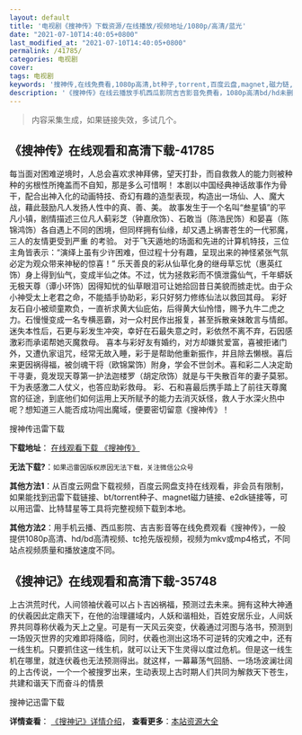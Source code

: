 ```yaml
---
layout: default
title: '电视剧《搜神传》下载资源/在线播放/视频地址/1080p/高清/蓝光'
date: "2021-07-10T14:40:05+0800"
last_modified_at: "2021-07-10T14:40:05+0800"
permalink: /41785/
categories: 电视剧
cover:
tags: 电视剧
keywords: '搜神传,在线免费看,1080p高清,bt种子,torrent,百度云盘,magnet,磁力链,迅雷下载资源'
description: '《搜神传》在线云播放手机西瓜影院吉吉影音免费看，1080p高清bd/hd未删减完整版和tc抢先枪版，mkv/mp4格式，附带bt/torrent种子、magnet/磁力链、百度云盘、网盘资源迅雷下载链接'
---
```


>内容采集生成，如果链接失效，多试几个。


## 《搜神传》在线观看和高清下载-41785

每当面对困难逆境时，人总会喜欢求神拜佛，望天打卦，而自救救人的能力则被种种的劣根性所掩盖而不自知，那是多么可惜啊！ 本剧以中国经典神话故事作为骨干，配合出神入化的动画特技、奇幻有趣的造型表现，构造出一场仙、人、魔大战，藉此鼓励凡人发扬人性中的真、善、美。 故事发生于一个名叫&ldquo;叁星镇&rdquo;的平凡小镇，剧情描述三位凡人蓟彩芝（钟嘉欣饰）、石敢当（陈浩民饰）和晏喜（陈锦鸿饰）各自遇上不同的困境，但同样拥有仙缘，却又遇上祸害苍生的一代邪魔，三人的友情更受到严重 的考验。 对于飞天遁地的场面和先进的计算机特技，三位主角皆表示：&ldquo;演绎上虽有少许困难，但过程十分有趣，呈现出来的神怪紧张气氛必定为观众带来神秘的惊喜！” 乐天善良的彩从仙草化身的继母草忘忧（惠英红饰）身上得到仙气，变成半仙之体。不过，忧为拯救彩而不慎泄露仙气，千年蟒妖无极天尊（谭小环饰）因得知忧的仙草眼泪可让她拾回昔日美貌而掳走忧。由于众小神受太上老君之命，不能插手协助彩，彩只好努力修练仙法以救回其母。 彩好友石自小被顽童欺负，一直祈求黄大仙庇佑，后得黄大仙怜惜，赐予九牛二虎之力。石慢慢变成一名专横恶霸，对一众村民作出报复，甚至拆散亲妹敢言与情郎。迷失本性后，石更与彩发生冲突，幸好在石最失意之时，彩依然不离不弃，石因感激彩而承诺帮她灭魔救母。 喜本与彩好友有婚约，对方却嫌贫爱富，喜被拒诸门外，又遭仇家诅咒，经常无故入睡，彩于是帮助他重新振作，并且除去懒根。喜后来更因祸得福，被剑魂干将（欧锦棠饰）附身，学会不世剑术。喜和彩二人决定助干寻妻，竟发现天尊第一护法迦楼罗（胡定欣饰）就是与干失散百年的妻子莫邪。干为表感激二人仗义，也答应助彩救母。 彩、石和喜最后携手踏上了前往天尊魔宫的征途，到底他们如何运用上天所赋予的能力去消灭妖怪，救人于水深火热中呢？想知道三人能否成功闯出魔域，便要密切留意《搜神传》！


搜神传迅雷下载

**下载地址**： [在线观看下载 《搜神传》](https://www.993dy.com//vod-detail-id-10489.html) 


**无法下载?**：`如果迅雷因版权原因无法下载，关注微信公众号 `

**其他方法1**：从百度云网盘下载视频，百度云网盘支持在线观看，非会员有限制，如果能找到迅雷下载链接、bt/torrent种子、magnet磁力链接、e2dk链接等，可以用迅雷、比特彗星等工具将完整视频下载到本地。

**其他方法2**：用手机云播、西瓜影院、吉吉影音等在线免费观看《搜神传》，一般提供1080p高清、hd/bd高清视频、tc抢先版视频，视频为mkv或mp4格式，不同站点视频质量和播放速度不同。


## 《搜神记》在线观看和高清下载-35748

上古洪荒时代，人间领袖伏羲可以占卜吉凶祸福，预测过去未来。拥有这种大神通的伏羲因此定鼎天下，在他的治理疆域内，人妖和谐相处，百姓安居乐业，人间妖界共同尊称伏羲为天上之皇。可是有一天风云突变，伏羲通过河图与洛书，预测到一场毁灭世界的灾难即将降临，同时，伏羲也测出这场不可逆转的灾难之中，还有一线生机。只要抓住这一线生机，就可以让天下生灵得以度过危机。但是这一线生机在哪里，就连伏羲也无法预测得出。就这样，一幕幕荡气回肠、一场场波澜壮阔的上古传说，一个一个被搜罗出来，生动表现上古时期人们共同为解救天下苍生，共建和谐天下而奋斗的情景


搜神记迅雷下载

**详情查看**： [《搜神记》详情介绍](/movie/35748/)， **查看更多**：[本站资源大全](/movie/t/all/)

